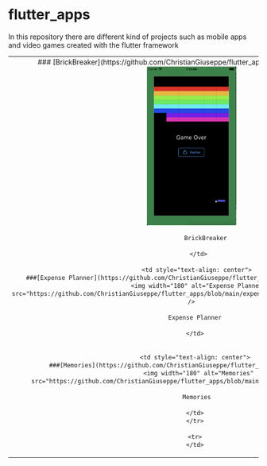 # flutter_apps
In this repository there are different kind of projects such as mobile apps and video games created with the flutter framework


<div style="text-align: center">
    <table>
        <tr>
    	<td style="text-align: center">
        	### [BrickBreaker](https://github.com/ChristianGiuseppe/flutter_apps/tree/main/brick_break)
            <img width="180" alt="BrickBreaker" src="https://github.com/ChristianGiuseppe/flutter_apps/blob/main/brick_break/BrickBreak_end.png" />

            BrickBreaker

    	</td>
       	
       <td style="text-align: center">
        ###[Expense Planner](https://github.com/ChristianGiuseppe/flutter_apps/tree/main/expense_planner)
        <img width="180" alt="Expense Planner" src="https://github.com/ChristianGiuseppe/flutter_apps/blob/main/expense_planner/expense_planner.png" />
      
       Expense Planner 

      </td>


      <td style="text-align: center">
       ###[Memories](https://github.com/ChristianGiuseppe/flutter_apps/tree/main/memories)
        <img width="180" alt="Memories" src="https://github.com/ChristianGiuseppe/flutter_apps/blob/main/memories/memories.gif" />
      
       Memories

      </td>
      </tr>

      <tr>
      </td>
</table>
</div>
